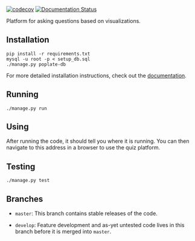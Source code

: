 [![codecov](https://codecov.io/gh/PlasmaSheep/quizApp/branch/develop/graph/badge.svg)](https://codecov.io/gh/PlasmaSheep/quizApp)
[![Documentation Status](https://readthedocs.org/projects/quizapp/badge/?version=latest)](http://quizapp.readthedocs.io/en/latest/?badge=latest)


Platform for asking questions based on visualizations.

## Installation

    pip install -r requirements.txt
    mysql -u root -p < setup_db.sql
    ./manage.py poplate-db

For more detailed installation instructions, check out the
[documentation](https://quizapp.readthedocs.io/en/latest/getting_started.html).

## Running

    ./manage.py run

## Using

After running the code, it should tell you where it is running. You can
then navigate to this address in a browser to use the quiz platform.

## Testing

    ./manage.py test

## Branches

- `master`: This branch contains stable releases of the code.

- `develop`: Feature development and as-yet untested code lives in
    this branch before it is merged into `master`.
